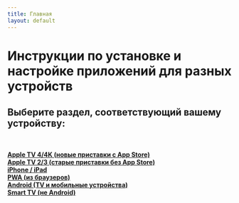 ```yaml
---
title: Главная
layout: default
---
```

# Инструкции по установке и настройке приложений для разных устройств

## Выберите раздел, соответствующий вашему устройству:
<br>

<a href="instructions/appletv4" target="_blank" rel="noopener">**Apple TV 4/4K (новые приставки с App Store)**</a>  
<a href="instructions/appletv3" target="_blank" rel="noopener">**Apple TV 2/3 (старые приставки без App Store)**</a>  
<a href="instructions/ios" target="_blank" rel="noopener">**iPhone / iPad**</a>  
<a href="instructions/pwa" target="_blank" rel="noopener">**PWA (из браузеров)**</a>  
<a href="instructions/android" target="_blank" rel="noopener">**Android (TV и мобильные устройства)**</a>  
<a href="instructions/smarttv" target="_blank" rel="noopener">**Smart TV (не Android)**</a>  


